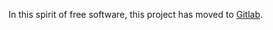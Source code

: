 
In this spirit of free software, this project has moved to [Gitlab](https://gitlab.com/camconn/hidmsr).

